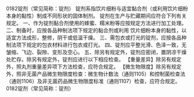 0182锭剂（常见简称：锭剂）
锭剂系指饮片细粉与适宜黏合剂（或利用饮片细粉本身的黏性）制成不同形状的固体制剂。
锭剂在生产与贮藏期间应符合下列有关规定。
一、作为锭剂黏合剂使用的蜂蜜、糯米粉等应按规定方法进行加工处理。
二、制备时，应按各品种制法项下规定的黏合剂或利用
饮片细粉本身的黏性，以适宜方法成形，整修，阴干或低温干燥。
三、需包衣或打光的锭剂，应按各品种制法项下规定的包衣材料进行包衣或打光。
四、锭剂应平整光滑、色泽一致，无皱缩、飞边、裂隙、变形及空心。
五、除另有规定外，锭剂应密闭，置阴凉干燥处贮存。除另有规定外，锭剂应进行以下相应检查。
【重量差异】除另有规定外，照丸剂重量差异项下方法检查，应符合规定。
【微生物限度】除另有规定外，照非无菌产品微生物限度检查：微生物计数法（通则1105）和控制菌检查法（通则1106）及非无菌药品微生物限度标准（通则1107）检查，应符合规定。0182锭剂（常见简称：锭剂）